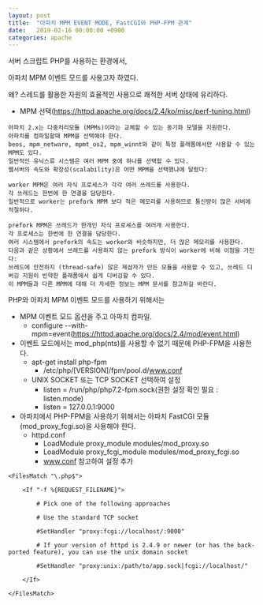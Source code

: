 ```yaml
---
layout: post
title:  "아파치 MPM EVENT MODE, FastCGI와 PHP-FPM 관계"
date:   2019-02-16 00:00:00 +0900
categories: apache
---
```


서버 스크립트 PHP를 사용하는 환경에서,

아파치 MPM 이벤트 모드를 사용고자 하였다. 

왜? 스레드를 활용한 자원의 효율적인 사용으로 쾌적한 서버 상태에 유리하다. 

- MPM 선택(https://httpd.apache.org/docs/2.4/ko/misc/perf-tuning.html)

```
아파치 2.x는 다중처리모듈 (MPMs)이라는 교체할 수 있는 동기화 모델을 지원한다. 
아파치를 컴파일할때 MPM을 선택해야 한다. 
beos, mpm_netware, mpmt_os2, mpm_winnt와 같이 특정 플래폼에서만 사용할 수 있는 MPM도 있다. 
일반적인 유닉스류 시스템은 여러 MPM 중에 하나를 선택할 수 있다. 
웹서버의 속도와 확장성(scalability)은 어떤 MPM을 선택했냐에 달렸다:

worker MPM은 여러 자식 프로세스가 각각 여러 쓰레드를 사용한다. 
각 쓰레드는 한번에 한 연결을 담당한다. 
일반적으로 worker는 prefork MPM 보다 적은 메모리를 사용하므로 통신량이 많은 서버에 적절하다.

prefork MPM은 쓰레드가 한개인 자식 프로세스를 여러개 사용한다. 
각 프로세스는 한번에 한 연결을 담당한다. 
여러 시스템에서 prefork의 속도는 worker와 비슷하지만, 더 많은 메모리를 사용한다. 
다음과 같은 상황에서 쓰레드를 사용하지 않는 prefork 방식이 worker에 비해 이점을 가진다: 
쓰레드에 안전하지 (thread-safe) 않은 제삼자가 만든 모듈을 사용할 수 있고, 쓰레드 디버깅 지원이 빈약한 플래폼에서 쉽게 디버깅할 수 있다.
이 MPM들과 다른 MPM에 대해 더 자세한 정보는 MPM 문서를 참고하길 바란다.
```

PHP와 아파치 MPM 이벤트 모드를 사용하기 위해서는 
- MPM 이벤트 모드 옵션을 주고 아파치 컴파일.
  - configure --with-mpm=event(https://httpd.apache.org/docs/2.4/mod/event.html)
- 이벤트 모드에서는 mod_php(nts)를 사용할 수 없기 때문에 PHP-FPM을 사용한다.  
  - apt-get install php-fpm
    - /etc/php/[VERSION]/fpm/pool.d/www.conf
  - UNIX SOCKET 또는 TCP SOCKET 선택하여 설정
    - listen = /run/php/php7.2-fpm.sock(권한 설정 확인 필요 : listen.mode) 
    - listen = 127.0.0.1:9000
- 아파치에서 PHP-FPM을 사용하기 위해서는 아파치 FastCGI 모듈(mod_proxy_fcgi.so)을 사용해야 한다.
  - httpd.conf
    - LoadModule proxy_module modules/mod_proxy.so
    - LoadModule proxy_fcgi_module modules/mod_proxy_fcgi.so
    - www.conf 참고하여 설정 추가
      
```
<FilesMatch "\.php$">

    <If "-f %{REQUEST_FILENAME}">

        # Pick one of the following approaches

        # Use the standard TCP socket

        #SetHandler "proxy:fcgi://localhost/:9000"

        # If your version of httpd is 2.4.9 or newer (or has the back-ported feature), you can use the unix domain socket

        #SetHandler "proxy:unix:/path/to/app.sock|fcgi://localhost/"

    </If>

</FilesMatch>
```      
